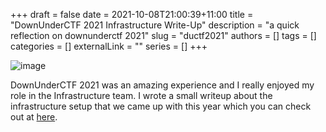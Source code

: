 +++ 
draft = false
date = 2021-10-08T21:00:39+11:00
title = "DownUnderCTF 2021 Infrastructure Write-Up"
description = "a quick reflection on downunderctf 2021"
slug = "ductf2021"
authors = []
tags = []
categories = []
externalLink = ""
series = []
+++

![image](https://miro.medium.com/max/1400/0*yVkJS11UQ6AiWtsg)

DownUnderCTF 2021 was an amazing experience and I really enjoyed my role in the Infrastructure team. I wrote a small writeup about the infrastructure setup that we came up with this year which you can check out at [here](https://samcalamos.me/ductf-infra21).
